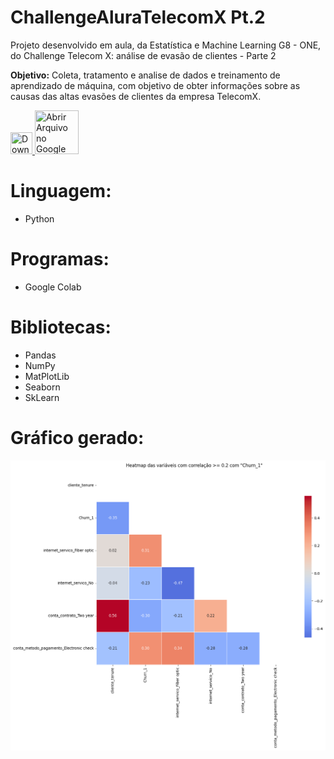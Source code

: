 # ChallengeAluraTelecomX Pt.2

Projeto desenvolvido em aula, da Estatística e Machine Learning G8 - ONE, do Challenge Telecom X: análise de evasão de clientes - Parte 2

**Objetivo:** Coleta, tratamento e analise de dados e treinamento de aprendizado de máquina, com objetivo de obter informações sobre as causas das altas evasões de clientes da empresa TelecomX.

<a href="https://github.com/ElsCorporation/ChallengeAluraTelecomPt2/archive/refs/heads/main.zip">
    <img src="https://upload.wikimedia.org/wikipedia/commons/thumb/0/0c/Media-floppy.svg/190px-Media-floppy.svg.png" width=35px height=35px title="Download">
</a>

<a href="https://colab.research.google.com/github/ElsCorporation/ChallengeAluraTelecomPt2/blob/main/Callenge_Alura_TelecomX_pt2.ipynb">
    <img src="https://upload.wikimedia.org/wikipedia/commons/thumb/d/d0/Google_Colaboratory_SVG_Logo.svg/960px-Google_Colaboratory_SVG_Logo.svg.png?20221103151432" title="Abrir Arquivo no Google Colab" width=70px height=70px>
</a>

# Linguagem:
* Python

# Programas:
* Google Colab

# Bibliotecas:
* Pandas
* NumPy
* MatPlotLib
* Seaborn
* SkLearn

# Gráfico gerado:
<img src="https://raw.githubusercontent.com/ElsCorporation/ChallengeAluraTelecomPt2/refs/heads/main/churn.png">
